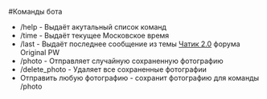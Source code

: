 #Команды бота

* /help - Выдаёт акутальный список команд
* /time - Выдаёт текущее Московское время
* /last - Выдаёт последнее сообщение из темы [Чатик 2.0](https://forum.originalpw.com/topic/3484-чатик-20/) форума Original PW
* /photo - Отправляет случайную сохраненную фотографию
* /delete_photo - Удаляет все сохраненные фотографии
* Отправить любую фотографию - сохранит фотографию для команды /photo
